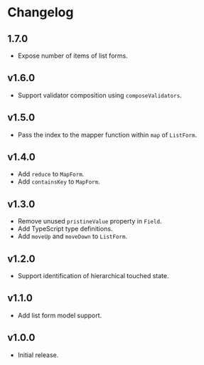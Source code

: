 # Changelog

## 1.7.0
 - Expose number of items of list forms.

## v1.6.0
 - Support validator composition using `composeValidators`.

## v1.5.0
 - Pass the index to the mapper function within `map` of `ListForm`.

## v1.4.0
 - Add `reduce` to `MapForm`.
 - Add `containsKey` to `MapForm`.

## v1.3.0
 - Remove unused `pristineValue` property in `Field`.
 - Add TypeScript type definitions.
 - Add `moveUp` and `moveDown` to `ListForm`.

## v1.2.0
 - Support identification of hierarchical touched state.

## v1.1.0
 - Add list form model support.

## v1.0.0
 - Initial release.
